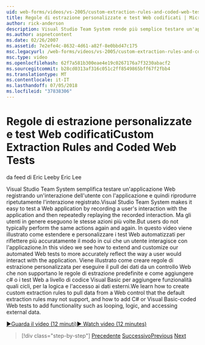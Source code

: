 ```yaml
---
uid: web-forms/videos/vs-2005/custom-extraction-rules-and-coded-web-tests
title: Regole di estrazione personalizzate e test Web codificati | Microsoft Docs
author: rick-anderson
description: Visual Studio Team System rende più semplice testare un'applicazione Web registrando un'interazione dell'utente con l'applicazione e quindi riprodurre ripetutamente il Remote Environment...
ms.author: aspnetcontent
ms.date: 02/26/2007
ms.assetid: 7e2efe4c-8632-4d61-a82f-8e0bbd47c175
msc.legacyurl: /web-forms/videos/vs-2005/custom-extraction-rules-and-coded-web-tests
msc.type: video
ms.openlocfilehash: 62f7a581b300eae4e19c0267176a7f3230abacf2
ms.sourcegitcommit: b28cd0313af316c051c2ff8549865bff67f2fbb4
ms.translationtype: MT
ms.contentlocale: it-IT
ms.lasthandoff: 07/05/2018
ms.locfileid: "37838306"
---
```

<a name="custom-extraction-rules-and-coded-web-tests"></a><span data-ttu-id="eee78-103">Regole di estrazione personalizzate e test Web codificati</span><span class="sxs-lookup"><span data-stu-id="eee78-103">Custom Extraction Rules and Coded Web Tests</span></span>
====================
<span data-ttu-id="eee78-104">da feed di Eric Lee</span><span class="sxs-lookup"><span data-stu-id="eee78-104">by Eric Lee</span></span>

<span data-ttu-id="eee78-105">Visual Studio Team System semplifica testare un'applicazione Web registrando un'interazione dell'utente con l'applicazione e quindi riprodurre ripetutamente l'interazione registrato.</span><span class="sxs-lookup"><span data-stu-id="eee78-105">Visual Studio Team System makes it easy to test a Web application by recording a user's interaction with the application and then repeatedly replaying the recorded interaction.</span></span> <span data-ttu-id="eee78-106">Ma gli utenti in genere eseguono le stesse azioni più volte.</span><span class="sxs-lookup"><span data-stu-id="eee78-106">But users do not typically perform the same actions again and again.</span></span> <span data-ttu-id="eee78-107">In questo video viene illustrato come estendere e personalizzare i test Web automatizzati per riflettere più accuratamente il modo in cui che un utente interagisce con l'applicazione.</span><span class="sxs-lookup"><span data-stu-id="eee78-107">In this video we see how to extend and customize our automated Web tests to more accurately reflect the way a user would interact with the application.</span></span> <span data-ttu-id="eee78-108">Viene illustrato come creare regole di estrazione personalizzata per eseguire il pull dei dati da un controllo Web che non supportano le regole di estrazione predefinite e come aggiungere c# o i test Web a livello di codice Visual Basic per aggiungere funzionalità quali cicli, per la logica e l'accesso ai dati esterni.</span><span class="sxs-lookup"><span data-stu-id="eee78-108">We learn how to create custom extraction rules to pull data from a Web control that the default extraction rules may not support, and how to add C# or Visual Basic-coded Web tests to add functionality such as looping, logic, and accessing external data.</span></span>

[<span data-ttu-id="eee78-109">&#9654;Guarda il video (12 minuti)</span><span class="sxs-lookup"><span data-stu-id="eee78-109">&#9654; Watch video (12 minutes)</span></span>](https://channel9.msdn.com/Blogs/ASP-NET-Site-Videos/custom-extraction-rules-and-coded-web-tests)

> [!div class="step-by-step"]
> <span data-ttu-id="eee78-110">[Precedente](code-coverage-of-automated-tests.md)
> [Successivo](the-effects-of-caching.md)</span><span class="sxs-lookup"><span data-stu-id="eee78-110">[Previous](code-coverage-of-automated-tests.md)
[Next](the-effects-of-caching.md)</span></span>
